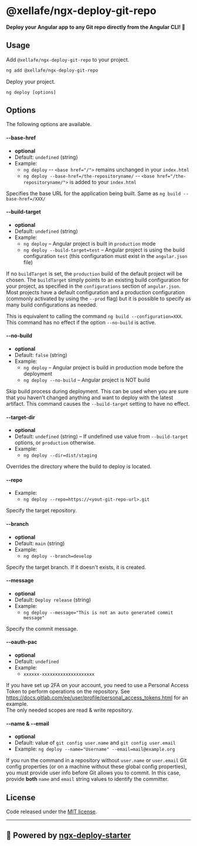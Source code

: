 # @xellafe/ngx-deploy-git-repo

**Deploy your Angular app to any Git repo directly from the Angular CLI! 🚀**

## Usage

Add `@xellafe/ngx-deploy-git-repo` to your project.

```bash
ng add @xellafe/ngx-deploy-git-repo
```

Deploy your project.

```
ng deploy [options]
```

## Options

The following options are available.

#### --base-href

- **optional**
- Default: `undefined` (string)
- Example:
  - `ng deploy` -- `<base href="/">` remains unchanged in your `index.html`
  - `ng deploy --base-href=/the-repositoryname/` -- `<base href="/the-repositoryname/">` is added to your `index.html`

Specifies the base URL for the application being built.
Same as `ng build --base-href=/XXX/`

#### --build-target

- **optional**
- Default: `undefined` (string)
- Example:
  - `ng deploy` – Angular project is built in `production` mode
  - `ng deploy --build-target=test` – Angular project is using the build configuration `test` (this configuration must exist in the `angular.json` file)

If no `buildTarget` is set, the `production` build of the default project will be chosen.
The `buildTarget` simply points to an existing build configuration for your project, as specified in the `configurations` section of `angular.json`.
Most projects have a default configuration and a production configuration (commonly activated by using the `--prod` flag) but it is possible to specify as many build configurations as needed.

This is equivalent to calling the command `ng build --configuration=XXX`.
This command has no effect if the option `--no-build` is active.

#### --no-build

- **optional**
- Default: `false` (string)
- Example:
  - `ng deploy` – Angular project is build in production mode before the deployment
  - `ng deploy --no-build` – Angular project is NOT build

Skip build process during deployment.
This can be used when you are sure that you haven't changed anything and want to deploy with the latest artifact.
This command causes the `--build-target` setting to have no effect.

#### --target-dir <a name="target-dir"></a>

- **optional**
- Default: `undefined` (string) – If undefined use value from `--build-target` options, or `production` otherwise.
- Example:
  - `ng deploy --dir=dist/staging`

Overrides the directory where the build to deploy is located.

#### --repo

- Example:
  - `ng deploy --repo=https://<yout-git-repo-url>.git`

Specify the target repository.

#### --branch

- **optional**
- Default: `main` (string)
- Example:
  - `ng deploy --branch=develop`

Specify the target branch. If it doesn't exists, it is created.

#### --message

- **optional**
- Default: `Deploy release` (string)
- Example:
  - `ng deploy --message="This is not an auto generated commit message"`

Specify the commit message.

#### --oauth-pac

- **optional**
- Default: `undefined`
- Example:
  - `xxxxxx-xxxxxxxxxxxxxxxxxxxx`

If you have set up 2FA on your account, you need to use a Personal Access Token to perform operations on the repository. See https://docs.gitlab.com/ee/user/profile/personal_access_tokens.html for an example.  
The only needed scopes are read & write repository.


#### --name & --email <a name="name"></a>

- **optional**
- Default: value of `git config user.name` and `git config user.email`
- Example: `ng deploy --name="Username" --email=mail@example.org`

If you run the command in a repository without `user.name` or `user.email` Git config properties
(or on a machine without these global config properties),
you must provide user info before Git allows you to commit.
In this case, provide **both** `name` and `email` string values to identify the committer.

## License <a name="license"></a>

Code released under the [MIT license](LICENSE).

<hr>

## 🚀 Powered by [ngx-deploy-starter](https://github.com/angular-schule/ngx-deploy-starter)
